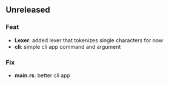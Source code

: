 ## Unreleased

### Feat

- **Lexer**: added lexer that tokenizes single characters for now
- **cli**: simple cli app command and argument

### Fix

- **main.rs**: better cli app
